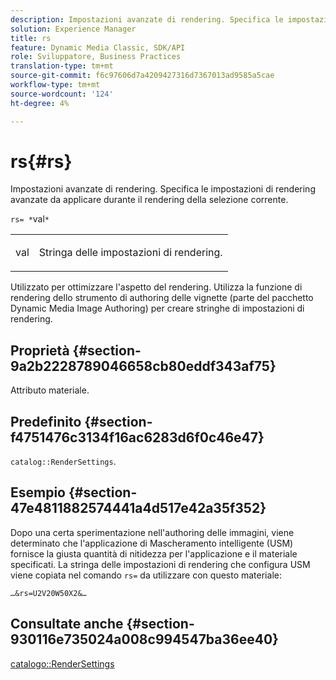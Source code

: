 ```yaml
---
description: Impostazioni avanzate di rendering. Specifica le impostazioni di rendering avanzate da applicare durante il rendering della selezione corrente.
solution: Experience Manager
title: rs
feature: Dynamic Media Classic, SDK/API
role: Sviluppatore, Business Practices
translation-type: tm+mt
source-git-commit: f6c97606d7a4209427316d7367013ad9585a5cae
workflow-type: tm+mt
source-wordcount: '124'
ht-degree: 4%

---
```



# rs{#rs}

Impostazioni avanzate di rendering. Specifica le impostazioni di rendering avanzate da applicare durante il rendering della selezione corrente.

`rs= *`val`*`

<table id="simpletable_4B028996E5824FC18B9749D1A6A3C2E3"> 
 <tr class="strow"> 
  <td class="stentry"> <p><span class="varname"> val</span> </p> </td> 
  <td class="stentry"> <p>Stringa delle impostazioni di rendering. </p></td> 
 </tr> 
</table>

Utilizzato per ottimizzare l&#39;aspetto del rendering. Utilizza la funzione di rendering dello strumento di authoring delle vignette (parte del pacchetto Dynamic Media Image Authoring) per creare stringhe di impostazioni di rendering.

## Proprietà {#section-9a2b2228789046658cb80eddf343af75}

Attributo materiale.

## Predefinito {#section-f4751476c3134f16ac6283d6f0c46e47}

`catalog::RenderSettings`.

## Esempio {#section-47e4811882574441a4d517e42a35f352}

Dopo una certa sperimentazione nell&#39;authoring delle immagini, viene determinato che l&#39;applicazione di Mascheramento intelligente (USM) fornisce la giusta quantità di nitidezza per l&#39;applicazione e il materiale specificati. La stringa delle impostazioni di rendering che configura USM viene copiata nel comando `rs=` da utilizzare con questo materiale:

`…&rs=U2V20W50X2&…`

## Consultate anche {#section-930116e735024a008c994547ba36ee40}

[catalogo::RenderSettings](../../../../../ir-api/material-cat/image-rendering-api-ref/c-ir-material-catalog/c-ir-material-data-reference/r-ir-rendersettings-dataref.md#reference-9ce753ae4096455eadcc12ac064de711)
